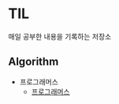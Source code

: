 # TIL
매일 공부한 내용을 기록하는 저장소

## Algorithm
* 프로그래머스
  * [프로그래머스](https://github.com/abhidhamma-java/TIL/blob/main/algorithm/programmers.md)
